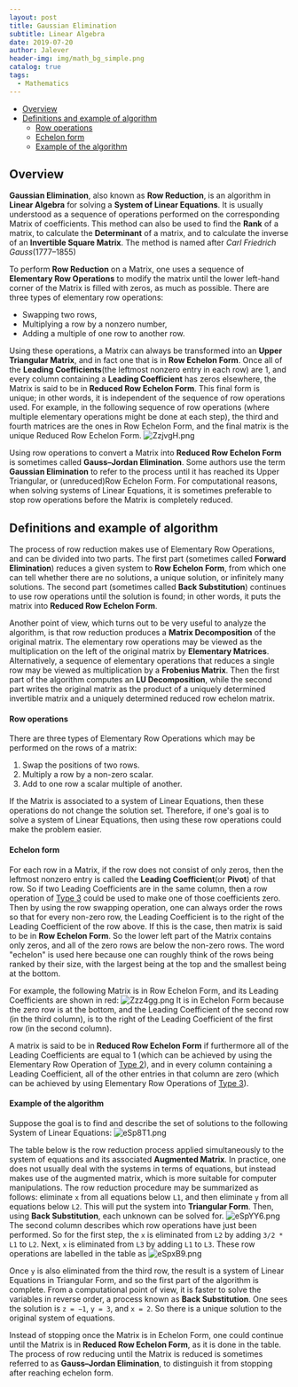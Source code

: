```yaml
---
layout: post
title: Gaussian Elimination
subtitle: Linear Algebra
date: 2019-07-20
author: Jalever
header-img: img/math_bg_simple.png
catalog: true
tags:
  - Mathematics
---
```

- [Overview](#overview)
- [Definitions and example of algorithm](#definitions-and-example-of-algorithm)
    - [Row operations](#row-operations)
    - [Echelon form](#echelon-form)
    - [Example of the algorithm](#example-of-the-algorithm)

## Overview
<strong>Gaussian Elimination</strong>, also known as <strong>Row Reduction</strong>, is an algorithm in <strong>Linear Algebra</strong> for solving a <strong>System of Linear Equations</strong>. It is usually understood as a sequence of operations performed on the corresponding Matrix of coefficients. This method can also be used to find the <strong>Rank</strong> of a matrix, to calculate the <strong>Determinant</strong> of a matrix, and to calculate the inverse of an <strong>Invertible Square Matrix</strong>. The method is named after <i>Carl Friedrich Gauss</i>(1777–1855)

To perform <strong>Row Reduction</strong> on a Matrix, one uses a sequence of <strong>Elementary Row Operations</strong> to modify the matrix until the lower left-hand corner of the Matrix is filled with zeros, as much as possible. There are three types of elementary row operations:
- Swapping two rows,
- Multiplying a row by a nonzero number,
- Adding a multiple of one row to another row.

Using these operations, a Matrix can always be transformed into an <strong>Upper Triangular Matrix</strong>, and in fact one that is in <strong>Row Echelon Form</strong>. Once all of the <strong>Leading Coefficients</strong>(the leftmost nonzero entry in each row) are 1, and every column containing a <strong>Leading Coefficient</strong> has zeros elsewhere, the Matrix is said to be in <strong>Reduced Row Echelon Form</strong>. This final form is unique; in other words, it is independent of the sequence of row operations used. For example, in the following sequence of row operations (where multiple elementary operations might be done at each step), the third and fourth matrices are the ones in Row Echelon Form, and the final matrix is the unique Reduced Row Echelon Form.
![ZzjvgH.png](https://s2.ax1x.com/2019/07/20/ZzjvgH.png)

Using row operations to convert a Matrix into <strong>Reduced Row Echelon Form</strong> is sometimes called <strong>Gauss–Jordan Elimination</strong>. Some authors use the term <strong>Gaussian Elimination</strong> to refer to the process until it has reached its Upper Triangular, or (unreduced)Row Echelon Form. For computational reasons, when solving systems of Linear Equations, it is sometimes preferable to stop row operations before the Matrix is completely reduced.

## Definitions and example of algorithm
The process of row reduction makes use of Elementary Row Operations, and can be divided into two parts. The first part (sometimes called <strong>Forward Elimination</strong>) reduces a given system to <strong>Row Echelon Form</strong>, from which one can tell whether there are no solutions, a unique solution, or infinitely many solutions. The second part (sometimes called <strong>Back Substitution</strong>) continues to use row operations until the solution is found; in other words, it puts the matrix into <strong>Reduced Row Echelon Form</strong>.

Another point of view, which turns out to be very useful to analyze the algorithm, is that row reduction produces a <strong>Matrix Decomposition</strong> of the original matrix. The elementary row operations may be viewed as the multiplication on the left of the original matrix by <strong>Elementary Matrices</strong>. Alternatively, a sequence of elementary operations that reduces a single row may be viewed as multiplication by a <strong>Frobenius Matrix</strong>. Then the first part of the algorithm computes an <strong>LU Decomposition</strong>, while the second part writes the original matrix as the product of a uniquely determined invertible matrix and a uniquely determined reduced row echelon matrix.

#### Row operations
There are three types of Elementary Row Operations which may be performed on the rows of a matrix:
1. Swap the positions of two rows.
2. Multiply a row by a non-zero scalar.
3. Add to one row a scalar multiple of another.

If the Matrix is associated to a system of Linear Equations, then these operations do not change the solution set. Therefore, if one's goal is to solve a system of Linear Equations, then using these row operations could make the problem easier.

#### Echelon form
For each row in a Matrix, if the row does not consist of only zeros, then the leftmost nonzero entry is called the <strong>Leading Coefficient</strong>(or <strong>Pivot</strong>) of that row. So if two Leading Coefficients are in the same column, then a row operation of <ins>Type 3</ins> could be used to make one of those coefficients zero. Then by using the row swapping operation, one can always order the rows so that for every non-zero row, the Leading Coefficient is to the right of the Leading Coefficient of the row above. If this is the case, then matrix is said to be in <strong>Row Echelon Form</strong>. So the lower left part of the Matrix contains only zeros, and all of the zero rows are below the non-zero rows. The word "echelon" is used here because one can roughly think of the rows being ranked by their size, with the largest being at the top and the smallest being at the bottom.

For example, the following Matrix is in Row Echelon Form, and its Leading Coefficients are shown in red:
![Zzz4gg.png](https://s2.ax1x.com/2019/07/20/Zzz4gg.png)
It is in Echelon Form because the zero row is at the bottom, and the Leading Coefficient of the second row (in the third column), is to the right of the Leading Coefficient of the first row (in the second column).

A matrix is said to be in <strong>Reduced Row Echelon Form</strong> if furthermore all of the Leading Coefficients are equal to 1 (which can be achieved by using the Elementary Row Operation of <ins>Type 2</ins>), and in every column containing a Leading Coefficient, all of the other entries in that column are zero (which can be achieved by using Elementary Row Operations of <ins>Type 3</ins>).

#### Example of the algorithm
Suppose the goal is to find and describe the set of solutions to the following System of Linear Equations:
![eSp8T1.png](https://s2.ax1x.com/2019/07/20/eSp8T1.png)

The table below is the row reduction process applied simultaneously to the system of equations and its associated <strong>Augmented Matrix</strong>. In practice, one does not usually deal with the systems in terms of equations, but instead makes use of the augmented matrix, which is more suitable for computer manipulations. The row reduction procedure may be summarized as follows: eliminate `x` from all equations below `L1`, and then eliminate `y` from all equations below `L2`. This will put the system into <strong>Triangular Form</strong>. Then, using <strong>Back Substitution</strong>, each unknown can be solved for.
![eSpYY6.png](https://s2.ax1x.com/2019/07/20/eSpYY6.png)
The second column describes which row operations have just been performed. So for the first step, the `x` is eliminated from `L2` by adding `3/2 * L1` to `L2`. Next, `x` is eliminated from `L3` by adding `L1` to `L3`. These row operations are labelled in the table as
![eSpxB9.png](https://s2.ax1x.com/2019/07/20/eSpxB9.png)

Once `y` is also eliminated from the third row, the result is a system of Linear Equations in Triangular Form, and so the first part of the algorithm is complete. From a computational point of view, it is faster to solve the variables in reverse order, a process known as <strong>Back Substitution</strong>. One sees the solution is `z = −1`, `y = 3`, and `x = 2`. So there is a unique solution to the original system of equations.

Instead of stopping once the Matrix is in Echelon Form, one could continue until the Matrix is in <strong>Reduced Row Echelon Form</strong>, as it is done in the table. The process of row reducing until the Matrix is reduced is sometimes referred to as <strong>Gauss–Jordan Elimination</strong>, to distinguish it from stopping after reaching echelon form.
